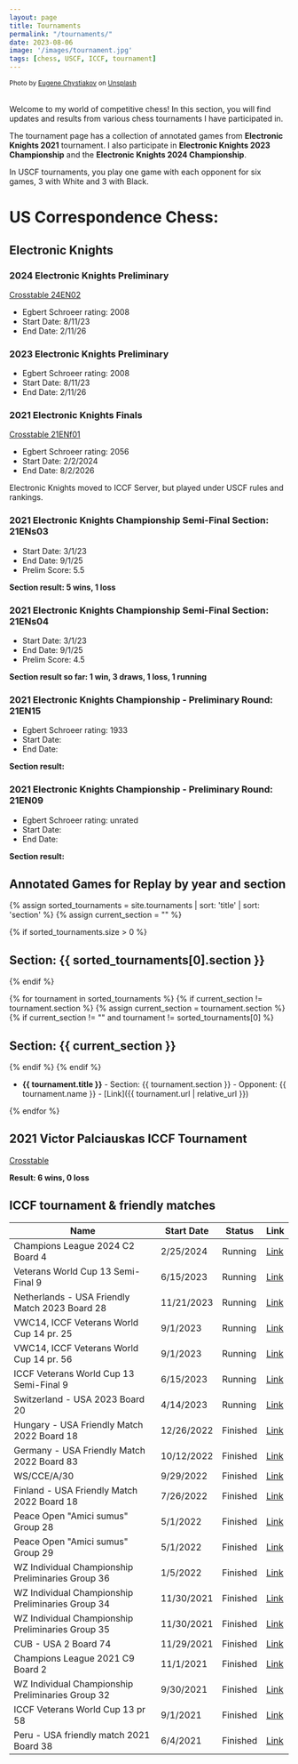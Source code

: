 ```yaml
---
layout: page
title: Tournaments
permalink: "/tournaments/"
date: 2023-08-06
image: '/images/tournament.jpg'
tags: [chess, USCF, ICCF, tournament]
---
```

<div style="text-align: left; font-size: smaller;">
Photo by <a href="https://unsplash.com/@eugenechystiakov?utm_content=creditCopyText&utm_medium=referral&utm_source=unsplash">Eugene Chystiakov</a> on <a href="https://unsplash.com/photos/chess-pieces-on-chess-board-sRRhKMeCeXY?utm_content=creditCopyText&utm_medium=referral&utm_source=unsplash">Unsplash</a>
</div>

<br>
  
Welcome to my world of competitive chess! In this section, you will find updates and results from various chess tournaments I have participated in. 

The tournament page has a collection of annotated games from **Electronic Knights 2021** tournament. I also participate in **Electronic Knights 2023 Championship** and the **Electronic Knights 2024 Championship**.

In USCF tournaments, you play one game with each opponent for six games, 3 with White and 3 with Black.

# US Correspondence Chess:

## Electronic Knights

### 2024 Electronic Knights Preliminary
[Crosstable 24EN02](https://www.iccf.com/event?id=104701)

- Egbert Schroeer rating: 2008
- Start Date: 8/11/23 
- End Date: 2/11/26

### 2023 Electronic Knights Preliminary

- Egbert Schroeer rating: 2008
- Start Date: 8/11/23 
- End Date: 2/11/26

### 2021 Electronic Knights Finals 
[Crosstable 21ENf01](https://www.iccf.com/event?id=104617)

- Egbert Schroeer rating: 2056
- Start Date: 2/2/2024 
- End Date: 8/2/2026

Electronic Knights moved to ICCF Server, but played under USCF rules and rankings.

### 2021 Electronic Knights Championship Semi-Final Section: 21ENs03

- Start Date: 3/1/23
- End Date: 9/1/25
- Prelim Score: 5.5

**Section result: 5 wins, 1 loss**

### 2021 Electronic Knights Championship Semi-Final Section: 21ENs04

- Start Date: 3/1/23
- End Date: 9/1/25
- Prelim Score: 4.5
  
**Section result so far: 1 win, 3 draws, 1 loss, 1 running**

### 2021 Electronic Knights Championship - Preliminary Round: 21EN15 
- Egbert Schroeer rating: 1933
- Start Date: 
- End Date: 

**Section result:**

### 2021 Electronic Knights Championship - Preliminary Round: 21EN09 
- Egbert Schroeer rating: unrated
- Start Date: 
- End Date: 

**Section result:**

## Annotated Games for Replay by year and section

{% assign sorted_tournaments = site.tournaments | sort: 'title' | sort: 'section' %}
{% assign current_section = "" %}

{% if sorted_tournaments.size > 0 %}
## Section: {{ sorted_tournaments[0].section }}
{% endif %}

{% for tournament in sorted_tournaments %}
{% if current_section != tournament.section %}
{% assign current_section = tournament.section %}
{% if current_section != "" and tournament != sorted_tournaments[0] %}
## Section: {{ current_section }}
{% endif %}
{% endif %}

- **{{ tournament.title }}** - Section: {{ tournament.section }} - Opponent: {{ tournament.name }} - [Link]({{ tournament.url | relative_url }})

{% endfor %}



## 2021 Victor Palciauskas ICCF Tournament

[Crosstable](https://www.iccf.com/event?id=93278)

**Result: 6 wins, 0 loss**

## ICCF tournament & friendly matches

| Name                                               | Start Date | Status   | Link |
|----------------------------------------------------|------------|----------|------|
| Champions League 2024 C2 Board 4                   | 2/25/2024 | Running  | [Link](https://www.iccf.com/event?id=102157) |
| Veterans World Cup 13 Semi-Final 9                 | 6/15/2023 | Running  | [Link](https://www.iccf.com/event?id=105050) |
| Netherlands - USA Friendly Match 2023 Board 28     | 11/21/2023 | Running  | [Link](https://www.iccf.com/event?id=104112) |
| VWC14, ICCF Veterans World Cup 14 pr. 25           | 9/1/2023   | Running  | [Link](https://www.iccf.com/event?id=102886) |
| VWC14, ICCF Veterans World Cup 14 pr. 56           | 9/1/2023   | Running  | [Link](https://www.iccf.com/event?id=102917) |
| ICCF Veterans World Cup 13 Semi-Final 9            | 6/15/2023  | Running  | [Link](https://www.iccf.com/event?id=102157) |
| Switzerland - USA 2023 Board 20                    | 4/14/2023  | Running  | [Link](https://www.iccf.com/event?id=101708) |
| Hungary - USA Friendly Match 2022 Board 18         | 12/26/2022 | Finished | [Link](https://www.iccf.com/event?id=100532) |
| Germany - USA Friendly Match 2022 Board 83         | 10/12/2022 | Finished | [Link](https://www.iccf.com/event?id=99816) |
| WS/CCE/A/30                                       | 9/29/2022  | Finished  | [Link](https://www.iccf.com/event?id=99566) |
| Finland - USA Friendly Match 2022 Board 18         | 7/26/2022  | Finished | [Link](https://www.iccf.com/event?id=98691) |
| Peace Open "Amici sumus" Group 28                  | 5/1/2022   | Finished | [Link](https://www.iccf.com/event?id=97909) |
| Peace Open "Amici sumus" Group 29                  | 5/1/2022   | Finished  | [Link](https://www.iccf.com/event?id=97910) |
| WZ Individual Championship Preliminaries Group 36  | 1/5/2022   | Finished | [Link](https://www.iccf.com/event?id=96436) |
| WZ Individual Championship Preliminaries Group 34  | 11/30/2021 | Finished | [Link](https://www.iccf.com/event?id=96017) |
| WZ Individual Championship Preliminaries Group 35  | 11/30/2021 | Finished | [Link](https://www.iccf.com/event?id=96146) |
| CUB - USA 2 Board 74                              | 11/29/2021 | Finished | [Link](https://www.iccf.com/event?id=95989) |
| Champions League 2021 C9 Board 2                  | 11/1/2021  | Finished | [Link](https://www.iccf.com/event?id=95550) |
| WZ Individual Championship Preliminaries Group 32  | 9/30/2021  | Finished | [Link](https://www.iccf.com/event?id=95086) |
| ICCF Veterans World Cup 13 pr 58                  | 9/1/2021   | Finished | [Link](https://www.iccf.com/event?id=94823) |
| Peru - USA friendly match 2021 Board 38            | 6/4/2021   | Finished | [Link](https://www.iccf.com/event?id=93232) |

